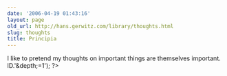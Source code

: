 ```yaml
---
date: '2006-04-19 01:43:16'
layout: page
old_url: http://hans.gerwitz.com/library/thoughts.html
slug: thoughts
title: Principia
---
```


I like to pretend my thoughts on important things are themselves important.  
ID.'&depth;=1'); ?>  

